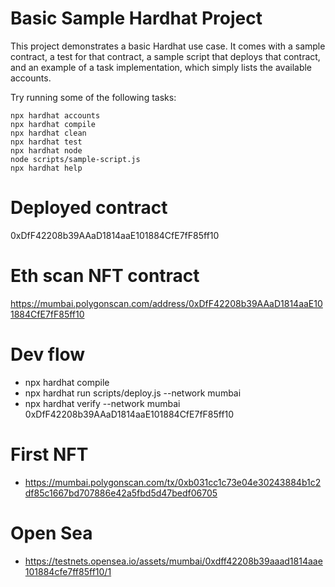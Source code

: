 # Basic Sample Hardhat Project

This project demonstrates a basic Hardhat use case. It comes with a sample contract, a test for that contract, a sample script that deploys that contract, and an example of a task implementation, which simply lists the available accounts.

Try running some of the following tasks:

```shell
npx hardhat accounts
npx hardhat compile
npx hardhat clean
npx hardhat test
npx hardhat node
node scripts/sample-script.js
npx hardhat help
```

# Deployed contract
0xDfF42208b39AAaD1814aaE101884CfE7fF85ff10

# Eth scan NFT contract
https://mumbai.polygonscan.com/address/0xDfF42208b39AAaD1814aaE101884CfE7fF85ff10

# Dev flow
* npx hardhat compile
* npx hardhat run scripts/deploy.js --network mumbai
* npx hardhat verify --network mumbai 0xDfF42208b39AAaD1814aaE101884CfE7fF85ff10

# First NFT
* https://mumbai.polygonscan.com/tx/0xb031cc1c73e04e30243884b1c2df85c1667bd707886e42a5fbd5d47bedf06705

# Open Sea
* https://testnets.opensea.io/assets/mumbai/0xdff42208b39aaad1814aae101884cfe7ff85ff10/1